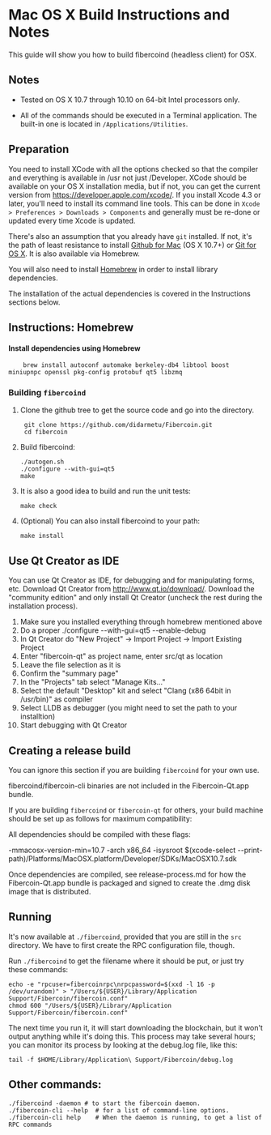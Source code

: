 Mac OS X Build Instructions and Notes
====================================
This guide will show you how to build fibercoind (headless client) for OSX.

Notes
-----

* Tested on OS X 10.7 through 10.10 on 64-bit Intel processors only.

* All of the commands should be executed in a Terminal application. The
built-in one is located in `/Applications/Utilities`.

Preparation
-----------

You need to install XCode with all the options checked so that the compiler
and everything is available in /usr not just /Developer. XCode should be
available on your OS X installation media, but if not, you can get the
current version from https://developer.apple.com/xcode/. If you install
Xcode 4.3 or later, you'll need to install its command line tools. This can
be done in `Xcode > Preferences > Downloads > Components` and generally must
be re-done or updated every time Xcode is updated.

There's also an assumption that you already have `git` installed. If
not, it's the path of least resistance to install [Github for Mac](https://mac.github.com/)
(OS X 10.7+) or
[Git for OS X](https://code.google.com/p/git-osx-installer/). It is also
available via Homebrew.

You will also need to install [Homebrew](http://brew.sh) in order to install library
dependencies.

The installation of the actual dependencies is covered in the Instructions
sections below.

Instructions: Homebrew
----------------------

#### Install dependencies using Homebrew

        brew install autoconf automake berkeley-db4 libtool boost miniupnpc openssl pkg-config protobuf qt5 libzmq

### Building `fibercoind`

1. Clone the github tree to get the source code and go into the directory.

        git clone https://github.com/didarmetu/Fibercoin.git
        cd fibercoin

2.  Build fibercoind:

        ./autogen.sh
        ./configure --with-gui=qt5
        make

3.  It is also a good idea to build and run the unit tests:

        make check

4.  (Optional) You can also install fibercoind to your path:

        make install

Use Qt Creator as IDE
------------------------
You can use Qt Creator as IDE, for debugging and for manipulating forms, etc.
Download Qt Creator from http://www.qt.io/download/. Download the "community edition" and only install Qt Creator (uncheck the rest during the installation process).

1. Make sure you installed everything through homebrew mentioned above
2. Do a proper ./configure --with-gui=qt5 --enable-debug
3. In Qt Creator do "New Project" -> Import Project -> Import Existing Project
4. Enter "fibercoin-qt" as project name, enter src/qt as location
5. Leave the file selection as it is
6. Confirm the "summary page"
7. In the "Projects" tab select "Manage Kits..."
8. Select the default "Desktop" kit and select "Clang (x86 64bit in /usr/bin)" as compiler
9. Select LLDB as debugger (you might need to set the path to your installtion)
10. Start debugging with Qt Creator

Creating a release build
------------------------
You can ignore this section if you are building `fibercoind` for your own use.

fibercoind/fibercoin-cli binaries are not included in the Fibercoin-Qt.app bundle.

If you are building `fibercoind` or `fibercoin-qt` for others, your build machine should be set up
as follows for maximum compatibility:

All dependencies should be compiled with these flags:

 -mmacosx-version-min=10.7
 -arch x86_64
 -isysroot $(xcode-select --print-path)/Platforms/MacOSX.platform/Developer/SDKs/MacOSX10.7.sdk

Once dependencies are compiled, see release-process.md for how the Fibercoin-Qt.app
bundle is packaged and signed to create the .dmg disk image that is distributed.

Running
-------

It's now available at `./fibercoind`, provided that you are still in the `src`
directory. We have to first create the RPC configuration file, though.

Run `./fibercoind` to get the filename where it should be put, or just try these
commands:

    echo -e "rpcuser=fibercoinrpc\nrpcpassword=$(xxd -l 16 -p /dev/urandom)" > "/Users/${USER}/Library/Application Support/Fibercoin/fibercoin.conf"
    chmod 600 "/Users/${USER}/Library/Application Support/Fibercoin/fibercoin.conf"

The next time you run it, it will start downloading the blockchain, but it won't
output anything while it's doing this. This process may take several hours;
you can monitor its process by looking at the debug.log file, like this:

    tail -f $HOME/Library/Application\ Support/Fibercoin/debug.log

Other commands:
-------

    ./fibercoind -daemon # to start the fibercoin daemon.
    ./fibercoin-cli --help  # for a list of command-line options.
    ./fibercoin-cli help    # When the daemon is running, to get a list of RPC commands
